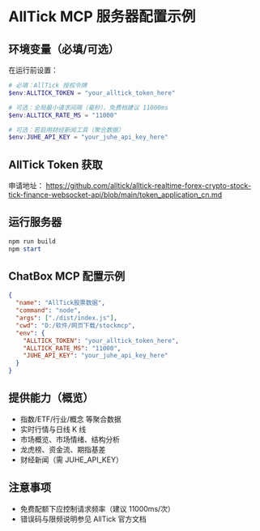# AllTick MCP 服务器配置示例

## 环境变量（必填/可选）

在运行前设置：

```powershell
# 必填：AllTick 授权令牌
$env:ALLTICK_TOKEN = "your_alltick_token_here"

# 可选：全局最小请求间隔（毫秒），免费档建议 11000ms
$env:ALLTICK_RATE_MS = "11000"

# 可选：若启用财经新闻工具（聚合数据）
$env:JUHE_API_KEY = "your_juhe_api_key_here"
```

## AllTick Token 获取

申请地址：
https://github.com/alltick/alltick-realtime-forex-crypto-stock-tick-finance-websocket-api/blob/main/token_application_cn.md

## 运行服务器

```powershell
npm run build
npm start
```

## ChatBox MCP 配置示例

```json
{
  "name": "AllTick股票数据",
  "command": "node",
  "args": ["./dist/index.js"],
  "cwd": "D:/软件/网页下载/stockmcp",
  "env": {
    "ALLTICK_TOKEN": "your_alltick_token_here",
    "ALLTICK_RATE_MS": "11000",
    "JUHE_API_KEY": "your_juhe_api_key_here"
  }
}
```

## 提供能力（概览）

- 指数/ETF/行业/概念 等聚合数据
- 实时行情与日线 K 线
- 市场概览、市场情绪、结构分析
- 龙虎榜、资金流、期指基差
- 财经新闻（需 JUHE_API_KEY）

## 注意事项

- 免费配额下应控制请求频率（建议 11000ms/次）
- 错误码与限频说明参见 AllTick 官方文档
